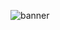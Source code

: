 ![banner](https://github.com/Dhampirkid/Paule/assets/59907505/e873e08d-e2d1-45c0-a0c6-31710a5df0c6)

